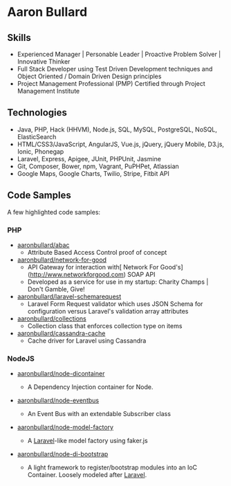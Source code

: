 # Aaron Bullard

## Skills
- Experienced Manager | Personable Leader | Proactive Problem Solver | Innovative Thinker
- Full Stack Developer using Test Driven Development techniques and Object Oriented / Domain Driven Design principles
- Project Management Professional (PMP) Certified through Project Management Institute

## Technologies
- Java, PHP, Hack (HHVM), Node.js, SQL, MySQL, PostgreSQL, NoSQL, ElasticSearch
- HTML/CSS3/JavaScript, AngularJS, Vue.js, jQuery, jQuery Mobile, D3.js, Ionic, Phonegap
- Laravel, Express, Apigee, JUnit, PHPUnit, Jasmine
- Git, Composer, Bower, npm, Vagrant, PuPHPet, Atlassian
- Google Maps, Google Charts, Twilio, Stripe, Fitbit API


## Code Samples
A few highlighted code samples:

### PHP
- [aaronbullard/abac](https://github.com/aaronbullard/abac)
  - Attribute Based Access Control proof of concept
- [aaronbullard/network-for-good](https://github.com/aaronbullard/network-for-good)
  - API Gateway for interaction with[ Network For Good's] (http://www.networkforgood.com) SOAP API
  - Developed as a service for use in my startup: Charity Champs | Don't Gamble, Give!
- [aaronbullard/laravel-schemarequest](https://github.com/aaronbullard/laravel-schemarequest)
  - Laravel Form Request validator which uses JSON Schema for configuration versus Laravel's validation array attributes
- [aaronbullard/collections](https://github.com/aaronbullard/collections)
  - Collection class that enforces collection type on items
- [aaronbullard/cassandra-cache](https://github.com/aaronbullard/cassandra-cache)
  - Cache driver for Laravel using Cassandra

### NodeJS

- [aaronbullard/node-dicontainer](https://github.com/aaronbullard/node-dicontainer)
  - A Dependency Injection container for Node.

- [aaronbullard/node-eventbus](https://github.com/aaronbullard/node-eventbus)
  - An Event Bus with an extendable Subscriber class

- [aaronbullard/node-model-factory](https://github.com/aaronbullard/node-model-factory)
  - A [Laravel](https://laravel.com)-like model factory using faker.js

- [aaronbullard/node-di-bootstrap](https://github.com/aaronbullard/node-di-bootstrap)
    - A light framework to register/bootstrap modules into an IoC Container.  Loosely modeled after [Laravel](https://laravel.com).
